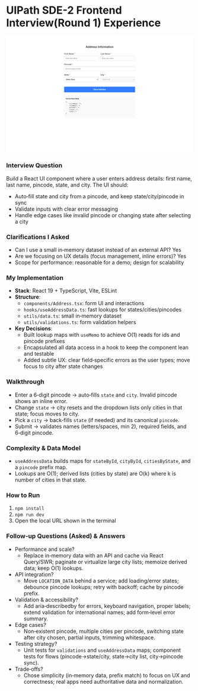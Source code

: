 # UIPath SDE-2 Frontend Interview(Round 1) Experience 

![App screenshot](public/screenshot.png)

### Interview Question
Build a React UI component where a user enters address details: first name, last name, pincode, state, and city. The UI should:
- Auto‑fill state and city from a pincode, and keep state/city/pincode in sync
- Validate inputs with clear error messaging
- Handle edge cases like invalid pincode or changing state after selecting a city

### Clarifications I Asked
- Can I use a small in‑memory dataset instead of an external API? Yes
- Are we focusing on UX details (focus management, inline errors)? Yes
- Scope for performance: reasonable for a demo; design for scalability

### My Implementation
- **Stack**: React 19 + TypeScript, Vite, ESLint
- **Structure**:
  - `components/Address.tsx`: form UI and interactions
  - `hooks/useAddressData.ts`: fast lookups for states/cities/pincodes
  - `utils/data.ts`: small in‑memory dataset
  - `utils/validations.ts`: form validation helpers
- **Key Decisions**:
  - Built lookup maps with `useMemo` to achieve O(1) reads for ids and pincode prefixes
  - Encapsulated all data access in a hook to keep the component lean and testable
  - Added subtle UX: clear field‑specific errors as the user types; move focus to city after state changes

### Walkthrough
- Enter a 6‑digit pincode → auto‑fills `state` and `city`. Invalid pincode shows an inline error.
- Change `state` → city resets and the dropdown lists only cities in that state; focus moves to city.
- Pick a `city` → back‑fills `state` (if needed) and its canonical `pincode`.
- Submit → validates names (letters/spaces, min 2), required fields, and 6‑digit pincode.

### Complexity & Data Model
- `useAddressData` builds maps for `stateById`, `cityById`, `citiesByState`, and a `pincode` prefix map.
- Lookups are O(1); derived lists (cities by state) are O(k) where k is number of cities in that state.

### How to Run
1. `npm install`
2. `npm run dev`
3. Open the local URL shown in the terminal

### Follow‑up Questions (Asked) & Answers
- Performance and scale?
  - Replace in‑memory data with an API and cache via React Query/SWR; paginate or virtualize large city lists; memoize derived data; keep O(1) lookups.
- API integration?
  - Move `LOCATION_DATA` behind a service; add loading/error states; debounce pincode lookups; retry with backoff; cache by pincode prefix.
- Validation & accessibility?
  - Add aria‑describedby for errors, keyboard navigation, proper labels; extend validation for international names; add form‑level error summary.
- Edge cases?
  - Non‑existent pincode, multiple cities per pincode, switching state after city chosen, partial inputs, trimming whitespace.
- Testing strategy?
  - Unit tests for `validations` and `useAddressData` maps; component tests for flows (pincode→state/city, state→city list, city→pincode sync).
- Trade‑offs?
  - Chose simplicity (in‑memory data, prefix match) to focus on UX and correctness; real apps need authoritative data and normalization.
